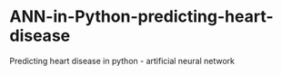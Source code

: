 # ANN-in-Python-predicting-heart-disease
Predicting heart disease in python - artificial neural network
